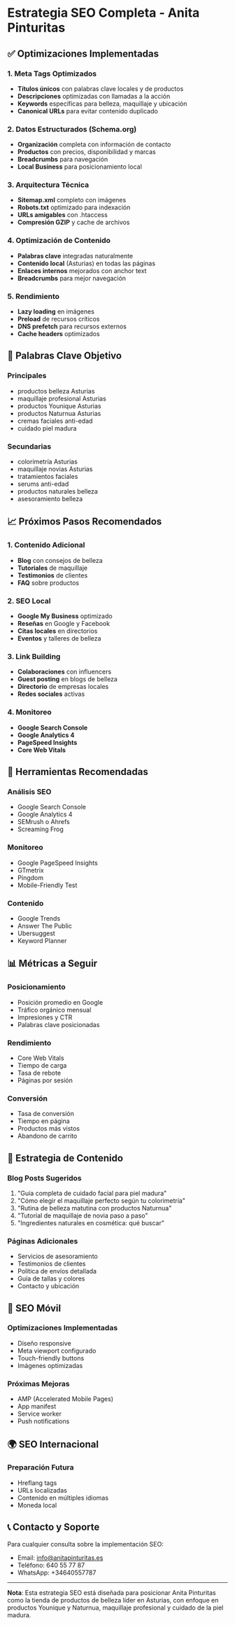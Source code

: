# Estrategia SEO Completa - Anita Pinturitas

## ✅ Optimizaciones Implementadas

### 1. Meta Tags Optimizados
- **Títulos únicos** con palabras clave locales y de productos
- **Descripciones** optimizadas con llamadas a la acción
- **Keywords** específicas para belleza, maquillaje y ubicación
- **Canonical URLs** para evitar contenido duplicado

### 2. Datos Estructurados (Schema.org)
- **Organización** completa con información de contacto
- **Productos** con precios, disponibilidad y marcas
- **Breadcrumbs** para navegación
- **Local Business** para posicionamiento local

### 3. Arquitectura Técnica
- **Sitemap.xml** completo con imágenes
- **Robots.txt** optimizado para indexación
- **URLs amigables** con .htaccess
- **Compresión GZIP** y cache de archivos

### 4. Optimización de Contenido
- **Palabras clave** integradas naturalmente
- **Contenido local** (Asturias) en todas las páginas
- **Enlaces internos** mejorados con anchor text
- **Breadcrumbs** para mejor navegación

### 5. Rendimiento
- **Lazy loading** en imágenes
- **Preload** de recursos críticos
- **DNS prefetch** para recursos externos
- **Cache headers** optimizados

## 🎯 Palabras Clave Objetivo

### Principales
- productos belleza Asturias
- maquillaje profesional Asturias
- productos Younique Asturias
- productos Naturnua Asturias
- cremas faciales anti-edad
- cuidado piel madura

### Secundarias
- colorimetría Asturias
- maquillaje novias Asturias
- tratamientos faciales
- serums anti-edad
- productos naturales belleza
- asesoramiento belleza

## 📈 Próximos Pasos Recomendados

### 1. Contenido Adicional
- **Blog** con consejos de belleza
- **Tutoriales** de maquillaje
- **Testimonios** de clientes
- **FAQ** sobre productos

### 2. SEO Local
- **Google My Business** optimizado
- **Reseñas** en Google y Facebook
- **Citas locales** en directorios
- **Eventos** y talleres de belleza

### 3. Link Building
- **Colaboraciones** con influencers
- **Guest posting** en blogs de belleza
- **Directorio** de empresas locales
- **Redes sociales** activas

### 4. Monitoreo
- **Google Search Console**
- **Google Analytics 4**
- **PageSpeed Insights**
- **Core Web Vitals**

## 🔧 Herramientas Recomendadas

### Análisis SEO
- Google Search Console
- Google Analytics 4
- SEMrush o Ahrefs
- Screaming Frog

### Monitoreo
- Google PageSpeed Insights
- GTmetrix
- Pingdom
- Mobile-Friendly Test

### Contenido
- Google Trends
- Answer The Public
- Ubersuggest
- Keyword Planner

## 📊 Métricas a Seguir

### Posicionamiento
- Posición promedio en Google
- Tráfico orgánico mensual
- Impresiones y CTR
- Palabras clave posicionadas

### Rendimiento
- Core Web Vitals
- Tiempo de carga
- Tasa de rebote
- Páginas por sesión

### Conversión
- Tasa de conversión
- Tiempo en página
- Productos más vistos
- Abandono de carrito

## 🚀 Estrategia de Contenido

### Blog Posts Sugeridos
1. "Guía completa de cuidado facial para piel madura"
2. "Cómo elegir el maquillaje perfecto según tu colorimetría"
3. "Rutina de belleza matutina con productos Naturnua"
4. "Tutorial de maquillaje de novia paso a paso"
5. "Ingredientes naturales en cosmética: qué buscar"

### Páginas Adicionales
- Servicios de asesoramiento
- Testimonios de clientes
- Política de envíos detallada
- Guía de tallas y colores
- Contacto y ubicación

## 📱 SEO Móvil

### Optimizaciones Implementadas
- Diseño responsive
- Meta viewport configurado
- Touch-friendly buttons
- Imágenes optimizadas

### Próximas Mejoras
- AMP (Accelerated Mobile Pages)
- App manifest
- Service worker
- Push notifications

## 🌍 SEO Internacional

### Preparación Futura
- Hreflang tags
- URLs localizadas
- Contenido en múltiples idiomas
- Moneda local

## 📞 Contacto y Soporte

Para cualquier consulta sobre la implementación SEO:
- Email: info@anitapinturitas.es
- Teléfono: 640 55 77 87
- WhatsApp: +34640557787

---

**Nota**: Esta estrategia SEO está diseñada para posicionar Anita Pinturitas como la tienda de productos de belleza líder en Asturias, con enfoque en productos Younique y Naturnua, maquillaje profesional y cuidado de la piel madura.






